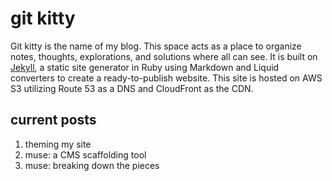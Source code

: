 # git kitty

Git kitty is the name of my blog. This space acts as a place to organize notes, thoughts, explorations, and solutions where all can see. It is built on [Jekyll](https://github.com/jekyll/jekyll), a static site generator in Ruby using Markdown and Liquid converters to create a ready-to-publish website. This site is hosted on AWS S3 utilizing Route 53 as a DNS and CloudFront as the CDN.

## current posts

1. theming my site
2. muse: a CMS scaffolding tool
3. muse: breaking down the pieces